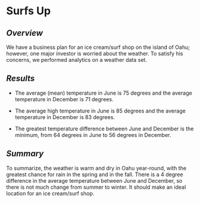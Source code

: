 # Surfs Up

## *Overview*

We have a business plan for an ice cream/surf shop on the island of Oahu; however, one major investor is worried about the weather. To satisfy his concerns, we performed analytics on a weather data set.

## *Results*

* The average (mean) temperature in June is 75 degrees and the average temperature in December is 71 degrees.

* The average high temperature in June is 85 degrees and the average temperature in December is 83 degrees.

* The greatest temperature difference between June and December is the minimum, from 64 degrees in June to 56 degrees in December.

## *Summary*

To summarize, the weather is warm and dry in Oahu year-round, with the greatest chance for rain in the spring and in the fall. There is a 4 degree difference in the average temperature between June and December, so there is not much change from summer to winter. It should make an ideal location for an ice cream/surf shop.
